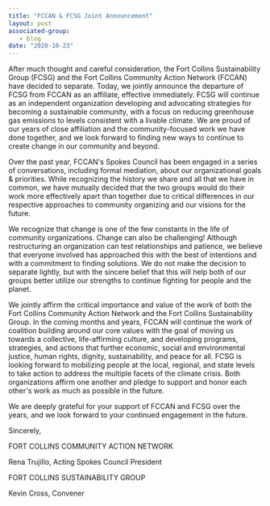 ```yaml
---
title: "FCCAN & FCSG Joint Announcement"
layout: post
associated-group:
   - blog
date: "2020-10-23"
---
```


After much thought and careful consideration, the Fort Collins Sustainability Group (FCSG) and the Fort Collins Community Action Network (FCCAN) have decided to separate. Today, we jointly announce the departure of FCSG from FCCAN as an affiliate, effective immediately. FCSG will continue as an independent organization developing and advocating strategies for becoming a sustainable community, with a focus on reducing greenhouse gas emissions to levels consistent with a livable climate. We are proud of our years of close affiliation and the community-focused work we have done together, and we look forward to finding new ways to continue to create change in our community and beyond.

Over the past year, FCCAN's Spokes Council has been engaged in a series of conversations, including formal mediation, about our organizational goals & priorities. While recognizing the history we share and all that we have in common, we have mutually decided that the two groups would do their work more effectively apart than together due to critical differences in our respective approaches to community organizing and our visions for the future.

We recognize that change is one of the few constants in the life of community organizations. Change can also be challenging! Although restructuring an organization can test relationships and patience, we believe that everyone involved has approached this with the best of intentions and with a commitment to finding solutions. We do not make the decision to separate lightly, but with the sincere belief that this will help both of our groups better utilize our strengths to continue fighting for people and the planet.

We jointly affirm the critical importance and value of the work of both the Fort Collins Community Action Network and the Fort Collins Sustainability Group. In the coming months and years, FCCAN will continue the work of coalition building around our core values with the goal of moving us towards a collective, life-affirming culture, and developing programs, strategies, and actions that further economic, social and environmental justice, human rights, dignity, sustainability, and peace for all. FCSG is looking forward to mobilizing people at the local, regional, and state levels to take action to address the multiple facets of the climate crisis. Both organizations affirm one another and pledge to support and honor each other's work as much as possible in the future.

We are deeply grateful for your support of FCCAN and FCSG over the years, and we look forward to your continued engagement in the future.

Sincerely,

FORT COLLINS COMMUNITY ACTION NETWORK

Rena Trujillo, Acting Spokes Council President

FORT COLLINS SUSTAINABILITY GROUP

Kevin Cross, Convener
